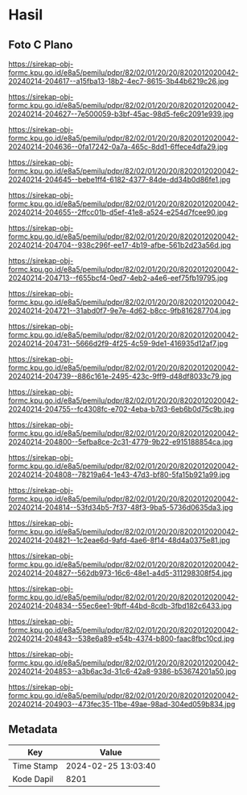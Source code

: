 # Hasil

## Foto C Plano

https://sirekap-obj-formc.kpu.go.id/e8a5/pemilu/pdpr/82/02/01/20/20/8202012020042-20240214-204617--a15fba13-18b2-4ec7-8615-3b44b6219c26.jpg

https://sirekap-obj-formc.kpu.go.id/e8a5/pemilu/pdpr/82/02/01/20/20/8202012020042-20240214-204627--7e500059-b3bf-45ac-98d5-fe6c2091e939.jpg

https://sirekap-obj-formc.kpu.go.id/e8a5/pemilu/pdpr/82/02/01/20/20/8202012020042-20240214-204636--0fa17242-0a7a-465c-8dd1-6ffece4dfa29.jpg

https://sirekap-obj-formc.kpu.go.id/e8a5/pemilu/pdpr/82/02/01/20/20/8202012020042-20240214-204645--bebe1ff4-6182-4377-84de-dd34b0d86fe1.jpg

https://sirekap-obj-formc.kpu.go.id/e8a5/pemilu/pdpr/82/02/01/20/20/8202012020042-20240214-204655--2ffcc01b-d5ef-41e8-a524-e254d7fcee90.jpg

https://sirekap-obj-formc.kpu.go.id/e8a5/pemilu/pdpr/82/02/01/20/20/8202012020042-20240214-204704--938c296f-ee17-4b19-afbe-561b2d23a56d.jpg

https://sirekap-obj-formc.kpu.go.id/e8a5/pemilu/pdpr/82/02/01/20/20/8202012020042-20240214-204713--f655bcf4-0ed7-4eb2-a4e6-eef75fb19795.jpg

https://sirekap-obj-formc.kpu.go.id/e8a5/pemilu/pdpr/82/02/01/20/20/8202012020042-20240214-204721--31abd0f7-9e7e-4d62-b8cc-9fb816287704.jpg

https://sirekap-obj-formc.kpu.go.id/e8a5/pemilu/pdpr/82/02/01/20/20/8202012020042-20240214-204731--5666d2f9-4f25-4c59-9de1-416935d12af7.jpg

https://sirekap-obj-formc.kpu.go.id/e8a5/pemilu/pdpr/82/02/01/20/20/8202012020042-20240214-204739--886c161e-2495-423c-9ff9-d48df8033c79.jpg

https://sirekap-obj-formc.kpu.go.id/e8a5/pemilu/pdpr/82/02/01/20/20/8202012020042-20240214-204755--fc4308fc-e702-4eba-b7d3-6eb6b0d75c9b.jpg

https://sirekap-obj-formc.kpu.go.id/e8a5/pemilu/pdpr/82/02/01/20/20/8202012020042-20240214-204800--5efba8ce-2c31-4779-9b22-e915188854ca.jpg

https://sirekap-obj-formc.kpu.go.id/e8a5/pemilu/pdpr/82/02/01/20/20/8202012020042-20240214-204808--78219a64-1e43-47d3-bf80-5fa15b921a99.jpg

https://sirekap-obj-formc.kpu.go.id/e8a5/pemilu/pdpr/82/02/01/20/20/8202012020042-20240214-204814--53fd34b5-7f37-48f3-9ba5-5736d0635da3.jpg

https://sirekap-obj-formc.kpu.go.id/e8a5/pemilu/pdpr/82/02/01/20/20/8202012020042-20240214-204821--1c2eae6d-9afd-4ae6-8f14-48d4a0375e81.jpg

https://sirekap-obj-formc.kpu.go.id/e8a5/pemilu/pdpr/82/02/01/20/20/8202012020042-20240214-204827--562db973-16c6-48e1-a4d5-311298308f54.jpg

https://sirekap-obj-formc.kpu.go.id/e8a5/pemilu/pdpr/82/02/01/20/20/8202012020042-20240214-204834--55ec6ee1-9bff-44bd-8cdb-3fbd182c6433.jpg

https://sirekap-obj-formc.kpu.go.id/e8a5/pemilu/pdpr/82/02/01/20/20/8202012020042-20240214-204843--538e6a89-e54b-4374-b800-faac8fbc10cd.jpg

https://sirekap-obj-formc.kpu.go.id/e8a5/pemilu/pdpr/82/02/01/20/20/8202012020042-20240214-204853--a3b6ac3d-31c6-42a8-9386-b53674201a50.jpg

https://sirekap-obj-formc.kpu.go.id/e8a5/pemilu/pdpr/82/02/01/20/20/8202012020042-20240214-204903--473fec35-11be-49ae-98ad-304ed059b834.jpg


## Metadata

| Key        | Value               |
| ---------- | ------------------- |
| Time Stamp | 2024-02-25 13:03:40 |
| Kode Dapil | 8201                |



